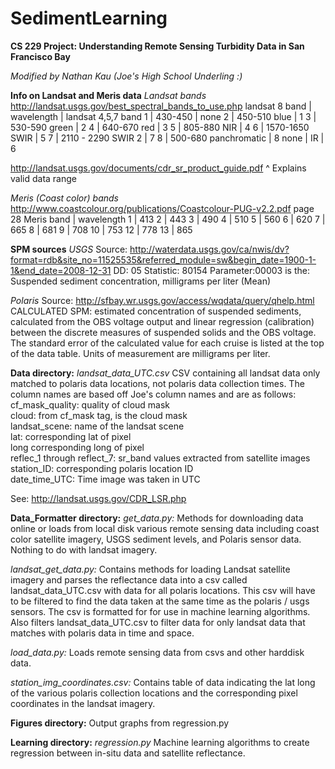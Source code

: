 SedimentLearning
================

**CS 229 Project: Understanding Remote Sensing Turbidity Data in San Francisco Bay**

*Modified by Nathan Kau (Joe's High School Underling :)*

**Info on Landsat and Meris data**
*Landsat bands*
http://landsat.usgs.gov/best_spectral_bands_to_use.php
landsat 8 band | wavelength           | landsat 4,5,7 band
             1 | 430-450              | none
             2 | 450-510 blue         | 1
             3 | 530-590 green        | 2
             4 | 640-670 red          | 3
             5 | 805-880 NIR          | 4
             6 | 1570-1650 SWIR       | 5
             7 | 2110 - 2290 SWIR 2   | 7
             8 | 500-680 panchromatic | 8
          none | IR                   | 6
   
http://landsat.usgs.gov/documents/cdr_sr_product_guide.pdf
^ Explains valid data range

*Meris (Coast color) bands*
http://www.coastcolour.org/publications/Coastcolour-PUG-v2.2.pdf
page 28
Meris band  |  wavelength
         1  |  413
         2  |  443
         3  |  490
         4  |  510
         5  |  560
         6  |  620
         7  |  665
         8  |  681
         9  |  708
         10 |  753
         12 |  778
         13 |  865

**SPM sources**
*USGS*
Source: http://waterdata.usgs.gov/ca/nwis/dv?format=rdb&site_no=11525535&referred_module=sw&begin_date=1900-1-1&end_date=2008-12-31
DD: 05 Statistic: 80154  Parameter:00003 is the: Suspended sediment concentration, milligrams per liter (Mean)

*Polaris*
Source: http://sfbay.wr.usgs.gov/access/wqdata/query/qhelp.html
CALCULATED SPM: estimated concentration of suspended sediments, calculated from the OBS voltage output and
linear regression (calibration) between the discrete measures of suspended solids and the OBS voltage.
The standard error of the calculated value for each cruise is listed at the top of the data table.
Units of measurement are milligrams per liter.

**Data directory:**
*landsat_data_UTC.csv*
CSV containing all landsat data only matched to polaris data locations, not polaris data collection times. The column names are based off Joe's column names and are as follows:<br/>
cf_mask_quality: quality of cloud mask <br/>
cloud: from cf_mask tag, is the cloud mask<br/>
landsat_scene: name of the landsat scene<br/>
lat: corresponding lat of pixel<br/>
long corresponding long of pixel<br/>
reflec_1 through reflect_7: sr_band values extracted from satellite images<br/>
station_ID: corresponding polaris location ID<br/>
date_time_UTC: Time image was taken in UTC<br/>

See: http://landsat.usgs.gov/CDR_LSR.php

**Data_Formatter directory:**
*get_data.py:*
Methods for downloading data online or loads from local disk various remote sensing data including coast color satellite imagery, USGS
sediment levels, and Polaris sensor data. Nothing to do with landsat imagery.

*landsat_get_data.py:*
Contains methods for loading Landsat satellite imagery and parses the reflectance data into a csv called landsat_data_UTC.csv with data for all polaris locations.
This csv will have to be filtered to find the data taken at the same time as the polaris / usgs sensors. The csv is
formatted for for use in machine learning algorithms. Also filters landsat_data_UTC.csv to filter data for only landsat data that matches with polaris data in time and space.

*load_data.py:*
Loads remote sensing data from csvs and other harddisk data.

*station_img_coordinates.csv:*
Contains table of data indicating the lat long of the various polaris collection locations and the corresponding pixel
coordinates in the landsat imagery.

**Figures directory:**
Output graphs from regression.py

**Learning directory:**
*regression.py*
Machine learning algorithms to create regression between in-situ data and satellite reflectance.

